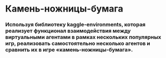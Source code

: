 # Камень-ножницы-бумага 
### Используя библиотеку kaggle-environments, которая реализует функционал взаимодействия между виртуальными агентами в рамках нескольких популярных игр, реализовать самостоятельно несколько агентов и сравнить их в игре «камень-ножницы-бумага».
